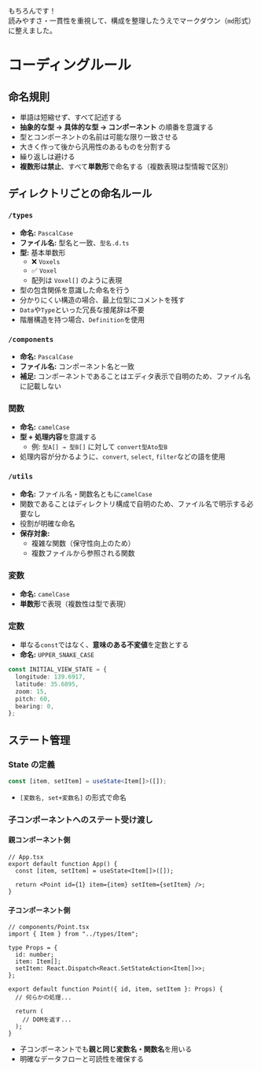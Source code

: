もちろんです！  
読みやすさ・一貫性を重視して、構成を整理したうえでマークダウン（`md`形式）に整えました。

# コーディングルール

## 命名規則

- 単語は短縮せず、すべて記述する
- **抽象的な型 → 具体的な型 → コンポーネント** の順番を意識する
- 型とコンポーネントの名前は可能な限り一致させる
- 大きく作って後から汎用性のあるものを分割する
- 繰り返しは避ける
- **複数形は禁止**、すべて**単数形**で命名する（複数表現は型情報で区別）

## ディレクトリごとの命名ルール

### `/types`

- **命名:** `PascalCase`
- **ファイル名:** 型名と一致、`型名.d.ts`
- **型:** 基本単数形
  - ❌ `Voxels`
  - ✅ `Voxel`
  - 配列は `Voxel[]` のように表現
- 型の包含関係を意識した命名を行う
- 分かりにくい構造の場合、最上位型にコメントを残す
- `Data`や`Type`といった冗長な接尾辞は不要
- 階層構造を持つ場合、`Definition`を使用

### `/components`

- **命名:** `PascalCase`
- **ファイル名:** コンポーネント名と一致
- **補足:** コンポーネントであることはエディタ表示で自明のため、ファイル名に記載しない

### 関数

- **命名:** `camelCase`
- **型 + 処理内容**を意識する
  - 例: `型A[] → 型B[]` に対して `convert型Ato型B`
- 処理内容が分かるように、`convert`, `select`, `filter`などの語を使用

### `/utils`

- **命名:** ファイル名・関数名ともに`camelCase`
- 関数であることはディレクトリ構成で自明のため、ファイル名で明示する必要なし
- 役割が明確な命名
- **保存対象:**
  - 複雑な関数（保守性向上のため）
  - 複数ファイルから参照される関数

### 変数

- **命名:** `camelCase`
- **単数形**で表現（複数性は型で表現）

### 定数

- 単なる`const`ではなく、**意味のある不変値**を定数とする
- **命名:** `UPPER_SNAKE_CASE`

```typescript
const INITIAL_VIEW_STATE = {
  longitude: 139.6917,
  latitude: 35.6895,
  zoom: 15,
  pitch: 60,
  bearing: 0,
};
```

## ステート管理

### State の定義

```typescript
const [item, setItem] = useState<Item[]>([]);
```

- `[変数名, set+変数名]` の形式で命名

### 子コンポーネントへのステート受け渡し

#### 親コンポーネント側

```tsx
// App.tsx
export default function App() {
  const [item, setItem] = useState<Item[]>([]);

  return <Point id={1} item={item} setItem={setItem} />;
}
```

#### 子コンポーネント側

```tsx
// components/Point.tsx
import { Item } from "../types/Item";

type Props = {
  id: number;
  item: Item[];
  setItem: React.Dispatch<React.SetStateAction<Item[]>>;
};

export default function Point({ id, item, setItem }: Props) {
  // 何らかの処理...

  return (
    // DOMを返す...
  );
}
```

- 子コンポーネントでも**親と同じ変数名・関数名**を用いる
- 明確なデータフローと可読性を確保する

